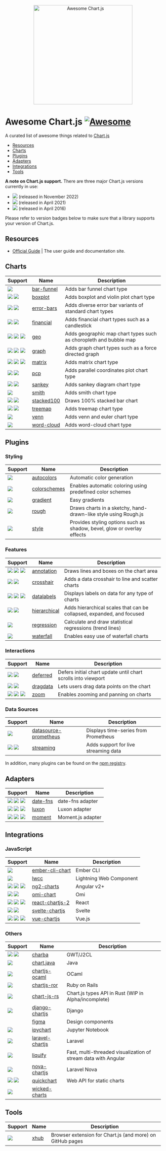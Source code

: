 <div align="center">
    <img width="320" src="https://www.chartjs.org/media/awesome.svg" alt="Awesome Chart.js">
</div>

# Awesome Chart.js [![Awesome](https://awesome.re/badge-flat2.svg)](https://awesome.re)

A curated list of awesome things related to [Chart.js](https://www.chartjs.org)

- [Resources](#resources)
- [Charts](#charts)
- [Plugins](#plugins)
- [Adapters](#adapters)
- [Integrations](#integrations)
- [Tools](#tools)

**A note on Chart.js support.** There are three major Chart.js versions currently in use:
* ![](https://img.shields.io/badge/-v4-brightgreen) (released in November 2022)
* ![](https://img.shields.io/badge/-v3-green) (released in April 2021)
* ![](https://img.shields.io/badge/-v2-yellow) (released in April 2016)

Please refer to version badges below to make sure that a library supports your version of Chart.js.

## Resources

- [Official Guide](https://chartjs.org/docs) | The user guide and documentation site.

## Charts

  Support | Name | Description
  -- | -- | --
  ![](https://img.shields.io/badge/-v2-yellow) | [bar-funnel](https://github.com/chartjs/Chart.BarFunnel.js) | Adds bar funnel chart type
  ![](https://img.shields.io/badge/-v2-yellow) ![](https://img.shields.io/badge/-v3-green) | [boxplot](https://github.com/sgratzl/chartjs-chart-boxplot) | Adds boxplot and violin plot chart type
  ![](https://img.shields.io/badge/-v2-yellow) ![](https://img.shields.io/badge/-v3-green) | [error-bars](https://github.com/sgratzl/chartjs-chart-error-bars) | Adds diverse error bar variants of standard chart types
  ![](https://img.shields.io/badge/-v2-yellow) ![](https://img.shields.io/badge/-v3-green) | [financial](https://github.com/chartjs/chartjs-chart-financial) | Adds financial chart types such as a candlestick
  ![](https://img.shields.io/badge/-v2-yellow) ![](https://img.shields.io/badge/-v3-green) ![](https://img.shields.io/badge/-v4-brightgreen) | [geo](https://github.com/sgratzl/chartjs-chart-geo) | Adds geographic map chart types such as choropleth and bubble map
  ![](https://img.shields.io/badge/-v2-yellow) ![](https://img.shields.io/badge/-v3-green) ![](https://img.shields.io/badge/-v4-brightgreen) | [graph](https://github.com/sgratzl/chartjs-chart-graph) | Adds graph chart types such as a force directed graph
  ![](https://img.shields.io/badge/-v2-yellow) ![](https://img.shields.io/badge/-v3-green) ![](https://img.shields.io/badge/-v4-brightgreen) | [matrix](https://github.com/kurkle/chartjs-chart-matrix) | Adds matrix chart type
  ![](https://img.shields.io/badge/-v2-yellow) ![](https://img.shields.io/badge/-v3-green) | [pcp](https://github.com/sgratzl/chartjs-chart-pcp) | Adds parallel coordinates plot chart type
  ![](https://img.shields.io/badge/-v3-green) ![](https://img.shields.io/badge/-v4-brightgreen) | [sankey](https://github.com/kurkle/chartjs-chart-sankey) | Adds sankey diagram chart type
  ![](https://img.shields.io/badge/-v2-yellow) | [smith](https://github.com/chartjs/Chart.smith.js) | Adds smith chart type
  ![](https://img.shields.io/badge/-v2-yellow) ![](https://img.shields.io/badge/-v3-green) | [stacked100](https://github.com/y-takey/chartjs-plugin-stacked100) | Draws 100% stacked bar chart
  ![](https://img.shields.io/badge/-v2-yellow) ![](https://img.shields.io/badge/-v3-green) | [treemap](https://github.com/kurkle/chartjs-chart-treemap) | Adds treemap chart type
  ![](https://img.shields.io/badge/-v3-green) | [venn](https://github.com/upsetjs/chartjs-chart-venn) | Adds venn and euler chart type
  ![](https://img.shields.io/badge/-v3-green) | [word-cloud](https://github.com/sgratzl/chartjs-chart-wordcloud) | Adds word-cloud chart type

## Plugins

### Styling

  Support | Name | Description
  -- | -- | --
  ![](https://img.shields.io/badge/-v3-green) | [autocolors](https://github.com/kurkle/chartjs-plugin-autocolors) | Automatic color generation
  ![](https://img.shields.io/badge/-v2-yellow) | [colorschemes](https://github.com/nagix/chartjs-plugin-colorschemes) | Enables automatic coloring using predefined color schemes
  ![](https://img.shields.io/badge/-v3-green) | [gradient](https://github.com/kurkle/chartjs-plugin-gradient) | Easy gradients
  ![](https://img.shields.io/badge/-v2-yellow) | [rough](https://github.com/nagix/chartjs-plugin-rough) | Draws charts in a sketchy, hand-drawn-like style using Rough.js
  ![](https://img.shields.io/badge/-v2-yellow) | [style](https://github.com/nagix/chartjs-plugin-style) | Provides styling options such as shadow, bevel, glow or overlay effects

### Features

  Support | Name | Description
  -- | -- | --
  ![](https://img.shields.io/badge/-v2-yellow) ![](https://img.shields.io/badge/-v3-green) ![](https://img.shields.io/badge/-v4-brightgreen) | [annotation](https://github.com/chartjs/chartjs-plugin-annotation) | Draws lines and boxes on the chart area
  ![](https://img.shields.io/badge/-v2-yellow) ![](https://img.shields.io/badge/-v3-green) | [crosshair](https://github.com/abelheinsbroek/chartjs-plugin-crosshair) | Adds a data crosshair to line and scatter charts
  ![](https://img.shields.io/badge/-v2-yellow) ![](https://img.shields.io/badge/-v3-green) ![](https://img.shields.io/badge/-v4-brightgreen) | [datalabels](https://github.com/chartjs/chartjs-plugin-datalabels) | Displays labels on data for any type of charts
  ![](https://img.shields.io/badge/-v2-yellow) ![](https://img.shields.io/badge/-v3-green) | [hierarchical](https://github.com/sgratzl/chartjs-plugin-hierarchical) | Adds hierarchical scales that can be collapsed, expanded, and focused
  ![](https://img.shields.io/badge/-v2-yellow) | [regression](https://github.com/pomgui/chartjs-plugin-regression) | Calculate and draw statistical regressions (trend lines)
  ![](https://img.shields.io/badge/-v2-yellow) | [waterfall](https://github.com/everestate/chartjs-plugin-waterfall) | Enables easy use of waterfall charts

### Interactions

  Support | Name | Description
  -- | -- | --
  ![](https://img.shields.io/badge/-v2-yellow) ![](https://img.shields.io/badge/-v3-green) | [deferred](https://github.com/chartjs/chartjs-plugin-deferred) | Defers initial chart update until chart scrolls into viewport
  ![](https://img.shields.io/badge/-v2-yellow) ![](https://img.shields.io/badge/-v3-green) | [dragdata](https://github.com/chrispahm/chartjs-plugin-dragdata) | Lets users drag data points on the chart
  ![](https://img.shields.io/badge/-v2-yellow) ![](https://img.shields.io/badge/-v3-green) ![](https://img.shields.io/badge/-v4-brightgreen) | [zoom](https://github.com/chartjs/chartjs-plugin-zoom) | Enables zooming and panning on charts

### Data Sources

  Support | Name | Description
  -- | -- | --
  ![](https://img.shields.io/badge/-v2-yellow) | [datasource-prometheus](https://github.com/samber/chartjs-plugin-datasource-prometheus) | Displays time-series from Prometheus
  ![](https://img.shields.io/badge/-v2-yellow) ![](https://img.shields.io/badge/-v3-green) | [streaming](https://github.com/nagix/chartjs-plugin-streaming) | Adds support for live streaming data

In addition, many plugins can be found on the [npm registry](https://www.npmjs.com/search?q=chartjs-plugin-).

## Adapters

  Support | Name | Description
  -- | -- | --
  ![](https://img.shields.io/badge/-v2-yellow) ![](https://img.shields.io/badge/-v3-green) ![](https://img.shields.io/badge/-v4-brightgreen) | [date-fns](https://github.com/chartjs/chartjs-adapter-date-fns) | date-fns adapter
  ![](https://img.shields.io/badge/-v2-yellow) ![](https://img.shields.io/badge/-v3-green) ![](https://img.shields.io/badge/-v4-brightgreen) | [luxon](https://github.com/chartjs/chartjs-adapter-luxon) | Luxon adapter
  ![](https://img.shields.io/badge/-v2-yellow) ![](https://img.shields.io/badge/-v3-green) ![](https://img.shields.io/badge/-v4-brightgreen) | [moment](https://github.com/chartjs/chartjs-adapter-moment) | Moment.js adapter

## Integrations

### JavaScript

  Support | Name | Description
  -- | -- | --
  ![](https://img.shields.io/badge/-v2-yellow) | [ember-cli-chart](https://github.com/aomran/ember-cli-chart) | Ember CLI
  ![](https://img.shields.io/badge/-v2-yellow) | [lwcc](https://github.com/SalesforceLabs/LightningWebChartJS) | Lightning Web Component
  ![](https://img.shields.io/badge/-v2-yellow) ![](https://img.shields.io/badge/-v3-green) ![](https://img.shields.io/badge/-v4-brightgreen) | [ng2-charts](https://github.com/valor-software/ng2-charts) | Angular v2+
  ![](https://img.shields.io/badge/-v2-yellow) ![](https://img.shields.io/badge/-v3-green) | [omi-chart](https://github.com/Tencent/omi/tree/master/components/chart) | Omi
  ![](https://img.shields.io/badge/-v2-yellow) ![](https://img.shields.io/badge/-v3-green) ![](https://img.shields.io/badge/-v4-brightgreen) | [react-chartjs-2](https://github.com/jerairrest/react-chartjs-2) | React
  ![](https://img.shields.io/badge/-v3-green) ![](https://img.shields.io/badge/-v4-brightgreen) | [svelte-chartjs](https://github.com/SauravKanchan/svelte-chartjs) | Svelte
  ![](https://img.shields.io/badge/-v2-yellow) ![](https://img.shields.io/badge/-v3-green) ![](https://img.shields.io/badge/-v4-brightgreen) | [vue-chartjs](https://github.com/apertureless/vue-chartjs/) | Vue.js

### Others

  Support | Name | Description
  -- | -- | --
  ![](https://img.shields.io/badge/-v2-yellow) ![](https://img.shields.io/badge/-v3-green) | [charba](https://github.com/pepstock-org/Charba) | GWT/J2CL
  ![](https://img.shields.io/badge/-v2-yellow) | [chart.java](https://github.com/mdewilde/chart/) | Java
  ![](https://img.shields.io/badge/-v2-yellow) | [chartjs-ocaml](https://github.com/monstasat/chartjs-ocaml) | OCaml
  ![](https://img.shields.io/badge/-v2-yellow) | [chartjs-ror](https://github.com/airblade/chartjs-ror) | Ruby on Rails
  ![](https://img.shields.io/badge/-v3-green) | [chart-js-rs](https://github.com/Billy-Sheppard/chart-js-rs) | Chart.js types API in Rust (WIP in Alpha/incomplete)
  ![](https://img.shields.io/badge/-v2-yellow) | [django-chartjs](https://github.com/peopledoc/django-chartjs) | Django
  &nbsp; | [figma](https://www.figma.com/community/file/1111335120507995139) | Design components
  ![](https://img.shields.io/badge/-v2-yellow) | [ipychart](https://github.com/nicohlr/ipychart) | Jupyter Notebook
  ![](https://img.shields.io/badge/-v2-yellow) | [laravel-chartjs](https://github.com/fxcosta/laravel-chartjs) | Laravel
  ![](https://img.shields.io/badge/-v2-yellow) | [liquify](https://github.com/sakos95/liquify) | Fast, multi-threaded visualization of stream data with Angular
  ![](https://img.shields.io/badge/-v2-yellow) | [nova-chartjs](https://github.com/coroo/nova-chartjs) | Laravel Nova
  ![](https://img.shields.io/badge/-v2-yellow) ![](https://img.shields.io/badge/-v3-green) | [quickchart](https://github.com/typpo/quickchart) | Web API for static charts
  ![](https://img.shields.io/badge/-v2-yellow) | [wicked-charts](https://github.com/adessoAG/wicked-charts)

## Tools

  Support | Name | Description
  -- | -- | --
  ![](https://img.shields.io/badge/-v3-green) | [xhub](https://github.com/nschloe/xhub) | Browser extension for Chart.js (and more) on GitHub pages
